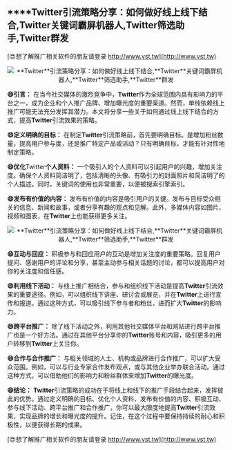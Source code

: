 ## ****Twitter**引流策略分享：如何做好线上线下结合,**Twitter**关键词霸屏机器人,**Twitter**筛选助手,**Twitter**群发**

[😍想了解推广相关软件的朋友请登录 http://www.vst.tw](http://www.vst.tw)

 <center><img src="https://vst.tw/MP4/tuiguang/png/3.png" alt="**Twitter**引流策略分享：如何做好线上线下结合,**Twitter**关键词霸屏机器人,**Twitter**筛选助手,**Twitter**群发"></center>

**😄引言：**
在当今社交媒体的激烈竞争中，**Twitter**作为全球范围内具有影响力的平台之一，成为企业和个人推广品牌、增加曝光度的重要渠道。然而，单纯依赖线上推广可能无法充分发挥其潜力。本文将分享一些关于如何通过线上线下结合的方式，提高**Twitter**引流效果的策略。

**😄定义明确的目标：**
在制定**Twitter**引流策略前，首先要明确目标。是增加粉丝数量，提高用户参与度，还是推广特定产品或活动？只有明确目标，才能有针对性地制定策略。

**😄优化**Twitter**个人资料：**
一个吸引人的个人资料可以引起用户的兴趣，增加关注度。确保个人资料简洁明了，包括清晰的头像、有吸引力的封面照片和简洁明了的个人描述。同时，关键词的使用也非常重要，以便被搜索引擎索引。

**😄发布有价值的内容：**
发布有价值的内容是吸引用户的关键。发布与目标受众相关的信息、新闻和故事，或者分享有趣的观点和见解。此外，多媒体内容如图片、视频和图表，在**Twitter**上也能获得更多关注。

 <center><img src="https://vst.tw/MP4/tuiguang/png/6.png" alt="**Twitter**引流策略分享：如何做好线上线下结合,**Twitter**关键词霸屏机器人,**Twitter**筛选助手,**Twitter**群发"></center>

**😄互动与回应：**
积极参与和回应用户的互动是增加关注度的重要策略。回复用户提问、感谢用户的评论和分享，甚至主动参与相关话题的讨论，都可以提高用户对你的关注度和信任感。

**😄利用线下活动：**
与线上推广相结合，参与和组织线下活动是提高**Twitter**引流效果的重要途径。例如，可以组织线下讲座、研讨会或展览，并在**Twitter**上进行宣传和报道。通过这种方式，可以吸引线下参与者和粉丝，进而扩大**Twitter**的影响力。

**😄跨平台推广：**
除了线下活动之外，利用其他社交媒体平台和网站进行跨平台推广也是一个好方法。通过在其他平台分享你的**Twitter**账号和内容，吸引更多的用户转移到**Twitter**上关注你。

**😄合作与合作推广：**
与相关领域的人士、机构或品牌进行合作推广，可以扩大受众范围。例如，可以与行业专家合作发布观点，或与其他企业举办联合活动。通过这种方式，可以借助他们的影响力和粉丝群体来增加**Twitter**的曝光度。

**😄结论：**
**Twitter**引流策略的成功在于将线上和线下的推广手段结合起来，发挥彼此的优势。通过定义明确的目标、优化个人资料、发布有价值的内容、积极互动、参与线下活动、跨平台推广和合作推广，你可以最大限度地提高**Twitter**引流效果，实现品牌的增长和曝光度的提升。记住，在这个过程中要保持持续的耐心和积极性，以便获得长期的成果。

[😍想了解推广相关软件的朋友请登录 http://www.vst.tw](http://www.vst.tw)



